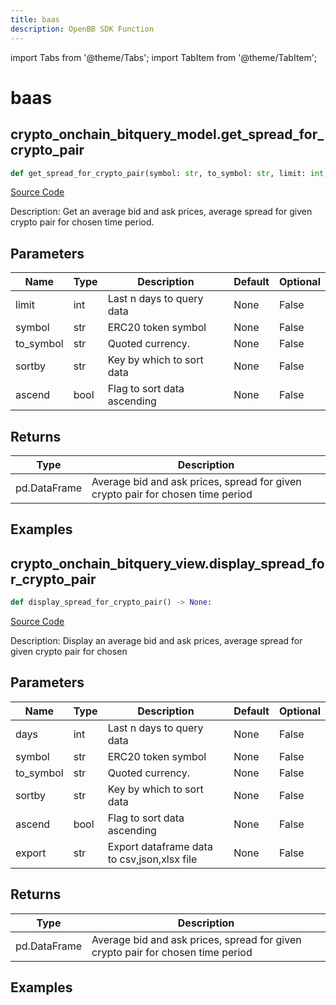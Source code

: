 ```yaml
---
title: baas
description: OpenBB SDK Function
---
```


import Tabs from '@theme/Tabs';
import TabItem from '@theme/TabItem';

# baas

<Tabs>
<TabItem value="model" label="Model" default>

## crypto_onchain_bitquery_model.get_spread_for_crypto_pair

```python title='openbb_terminal/cryptocurrency/onchain/bitquery_model.py'
def get_spread_for_crypto_pair(symbol: str, to_symbol: str, limit: int, sortby: str, ascend: bool) -> DataFrame:
```
[Source Code](https://github.com/OpenBB-finance/OpenBBTerminal/tree/main/openbb_terminal/cryptocurrency/onchain/bitquery_model.py#L724)

Description: Get an average bid and ask prices, average spread for given crypto pair for chosen time period.

## Parameters

| Name | Type | Description | Default | Optional |
| ---- | ---- | ----------- | ------- | -------- |
| limit | int | Last n days to query data | None | False |
| symbol | str | ERC20 token symbol | None | False |
| to_symbol | str | Quoted currency. | None | False |
| sortby | str | Key by which to sort data | None | False |
| ascend | bool | Flag to sort data ascending | None | False |

## Returns

| Type | Description |
| ---- | ----------- |
| pd.DataFrame | Average bid and ask prices, spread for given crypto pair for chosen time period |

## Examples



</TabItem>
<TabItem value="view" label="View">

## crypto_onchain_bitquery_view.display_spread_for_crypto_pair

```python title='openbb_terminal/decorators.py'
def display_spread_for_crypto_pair() -> None:
```
[Source Code](https://github.com/OpenBB-finance/OpenBBTerminal/tree/main/openbb_terminal/decorators.py#L343)

Description: Display an average bid and ask prices, average spread for given crypto pair for chosen

## Parameters

| Name | Type | Description | Default | Optional |
| ---- | ---- | ----------- | ------- | -------- |
| days | int | Last n days to query data | None | False |
| symbol | str | ERC20 token symbol | None | False |
| to_symbol | str | Quoted currency. | None | False |
| sortby | str | Key by which to sort data | None | False |
| ascend | bool | Flag to sort data ascending | None | False |
| export | str | Export dataframe data to csv,json,xlsx file | None | False |

## Returns

| Type | Description |
| ---- | ----------- |
| pd.DataFrame | Average bid and ask prices, spread for given crypto pair for chosen time period |

## Examples



</TabItem>
</Tabs>